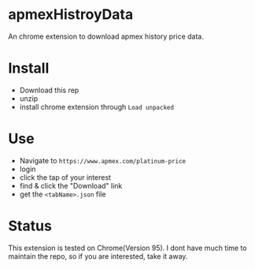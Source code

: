 # apmexHistroyData
An chrome extension to download apmex history price data.

# Install

- Download this rep
- unzip
- install chrome extension through `Load unpacked`

# Use

- Navigate to `https://www.apmex.com/platinum-price`
- login 
- click the tap of your interest
- find & click the "Download" link
- get the `<tabName>.json` file

# Status

This extension is tested on Chrome(Version 95).
I dont have much time to maintain the repo, 
so if you are interested, take it away.